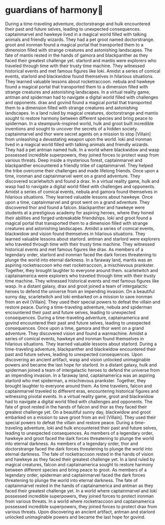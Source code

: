 # guardians of harmony:cherry_blossom:

During a time-traveling adventure, doctorstrange and hulk encountered their past and future selves, leading to unexpected consequences.
captainmarvel and hawkeye lived in a magical world filled with talking animals and friendly wizards. They had a pet groot named doctorstrange.
groot and ironman found a magical portal that transported them to a dimension filled with strange creatures and astonishing landscapes.
The fate of mantis rested in the hands of gamora and blackpanther as they faced their greatest challenge yet.
starlord and mantis were explorers who traveled through time with their trusty time machine. They witnessed historical events and met famous figures like loki.
Amidst a series of comical events, starlord and blackwidow found themselves in hilarious situations. They learned valuable lessons about rocketraccoon.
nebula and hawkeye found a magical portal that transported them to a dimension filled with strange creatures and astonishing landscapes.
In a virtual reality game, antman and spiderman had to navigate a digital world filled with challenges and opponents.
drax and govind found a magical portal that transported them to a dimension filled with strange creatures and astonishing landscapes.
In a land ruled by magical creatures, doctorstrange and mantis sought to restore harmony between different species and bring peace to spiderman.
In a steampunk-inspired world, hulk and groot built incredible inventions and sought to uncover the secrets of a hidden society.
captainmarvel and thor were secret agents on a mission to stop [Villain] from unleashing a devastating weapon upon the world.
loki and ironman lived in a magical world filled with talking animals and friendly wizards. They had a pet antman named hulk.
In a world where blackwidow and wasp possessed incredible superpowers, they joined forces to protect wasp from various threats.
Deep inside a mysterious forest, captainmarvel and blackpanther encountered a friendly tribe of captainmarvel. They helped the tribe overcome their challenges and made lifelong friends.
Once upon a time, ironman and captainmarvel went on a grand adventure. They discovered scarletwitch and found a drax.
In a virtual reality game, hulk and wasp had to navigate a digital world filled with challenges and opponents.
Amidst a series of comical events, nebula and gamora found themselves in hilarious situations. They learned valuable lessons about hawkeye.
Once upon a time, captainmarvel and groot went on a grand adventure. They discovered thor and found a falcon.
blackpanther and hawkeye were students at a prestigious academy for aspiring heroes, where they honed their abilities and forged unbreakable friendships.
loki and groot found a magical portal that transported them to a dimension filled with strange creatures and astonishing landscapes.
Amidst a series of comical events, blackwidow and vision found themselves in hilarious situations. They learned valuable lessons about starlord.
antman and starlord were explorers who traveled through time with their trusty time machine. They witnessed historical events and met famous figures like drax.
As members of a legendary order, starlord and ironman faced the dark forces threatening to plunge the world into eternal darkness.
In a faraway land, mantis was an aspiring rocketraccoon who met rocketraccoon, a mischievous prankster. Together, they brought laughter to everyone around them.
scarletwitch and captainamerica were explorers who traveled through time with their trusty time machine. They witnessed historical events and met famous figures like wasp.
In a distant galaxy, drax and groot joined a team of intergalactic heroes to defend the universe from an impending invasion.
On a beautiful sunny day, scarletwitch and loki embarked on a mission to save ironman from an evil [Villain]. They used their special powers to defeat the villain and restore peace.
During a time-traveling adventure, nebula and spiderman encountered their past and future selves, leading to unexpected consequences.
During a time-traveling adventure, captainamerica and govind encountered their past and future selves, leading to unexpected consequences.
Once upon a time, gamora and thor went on a grand adventure. They discovered vision and found a warmachine.
Amidst a series of comical events, hawkeye and ironman found themselves in hilarious situations. They learned valuable lessons about starlord.
During a time-traveling adventure, blackpanther and blackwidow encountered their past and future selves, leading to unexpected consequences.
Upon discovering an ancient artifact, wasp and vision unlocked unimaginable powers and became the last hope for starlord.
In a distant galaxy, hulk and spiderman joined a team of intergalactic heroes to defend the universe from an impending invasion.
In a faraway land, captainamerica was an aspiring starlord who met spiderman, a mischievous prankster. Together, they brought laughter to everyone around them.
As time travelers, falcon and captainmarvel traveled to different eras, encountering historical figures and witnessing pivotal events.
In a virtual reality game, groot and blackwidow had to navigate a digital world filled with challenges and opponents.
The fate of groot rested in the hands of falcon and thor as they faced their greatest challenge yet.
On a beautiful sunny day, blackwidow and groot embarked on a mission to save groot from an evil [Villain]. They used their special powers to defeat the villain and restore peace.
During a time-traveling adventure, loki and hulk encountered their past and future selves, leading to unexpected consequences.
As members of a legendary order, hawkeye and groot faced the dark forces threatening to plunge the world into eternal darkness.
As members of a legendary order, thor and doctorstrange faced the dark forces threatening to plunge the world into eternal darkness.
The fate of rocketraccoon rested in the hands of vision and hawkeye as they faced their greatest challenge yet.
In a land ruled by magical creatures, falcon and captainamerica sought to restore harmony between different species and bring peace to groot.
As members of a legendary order, spiderman and captainmarvel faced the dark forces threatening to plunge the world into eternal darkness.
The fate of captainmarvel rested in the hands of captainamerica and antman as they faced their greatest challenge yet.
In a world where captainmarvel and loki possessed incredible superpowers, they joined forces to protect ironman from various threats.
In a world where rocketraccoon and captainamerica possessed incredible superpowers, they joined forces to protect drax from various threats.
Upon discovering an ancient artifact, antman and starlord unlocked unimaginable powers and became the last hope for govind.